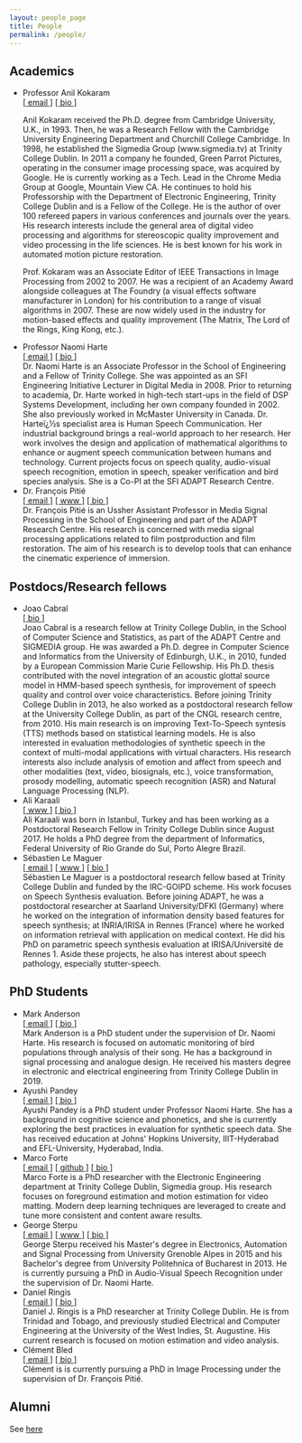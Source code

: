 ```yaml
---
layout: people_page
title: People
permalink: /people/
---
```


## Academics


<ul>
<li>
<div class="name">Professor Anil Kokaram</div>
<a class="email" href="mailto: removethis-anil.kokaram@tcd.ie">[ email ]</a>
<a href="javascript:void(0)" onclick="toggle('bio-ack');">[ bio ]</a>
<div class="bio" id="bio-ack">
<p>Anil Kokaram received the Ph.D. degree from Cambridge University, U.K., in 1993. Then, he was a Research Fellow with the Cambridge University Engineering Department and Churchill College Cambridge. In 1998, he established the Sigmedia Group (www.sigmedia.tv) at Trinity College Dublin. In 2011 a company he founded, Green Parrot Pictures, operating in the consumer image processing space, was acquired by Google. He is currently working as a Tech. Lead in the Chrome Media Group at Google, Mountain View CA. He continues to hold his Professorship with the Department of Electronic Engineering, Trinity College Dublin and is a Fellow of the College. He is the author of over 100 refereed papers in various conferences and journals over the years. His research interests include the general area of digital video processing and algorithms for stereoscopic quality improvement and video processing in the life sciences. He is best known for his work in automated motion picture restoration.</p>

<p>Prof. Kokaram was an Associate Editor of IEEE Transactions in Image Processing from 2002 to 2007. He was a recipient of an Academy Award alongside colleagues at The Foundry (a visual effects software manufacturer in London) for his contribution to a range of visual algorithms in 2007. These are now widely used in the industry for motion-based effects and quality improvement (The Matrix, The Lord of the Rings, King Kong, etc.).</p>
</div>
</li>
<li>
<div class="name">Professor Naomi Harte</div>
<a class="email" href="mailto: removethis-nharte@tcd.ie">[ email ]</a>
<a href="javascript:void(0)" onclick="toggle('bio-nharte');">[ bio ]</a>

<div class="bio" id='bio-nharte'>
Dr. Naomi Harte is an Associate Professor in the School of Engineering and a Fellow of Trinity College. She was appointed as an SFI Engineering Initiative Lecturer in Digital Media in 2008. Prior to returning to academia, Dr. Harte worked in high-tech start-ups in the field of DSP Systems Development, including her own company founded in 2002. She also previously worked in McMaster University in Canada. Dr. Harteï¿½s specialist area is Human Speech Communication. Her industrial background brings a real-world approach to her research. Her work involves the design and application of mathematical algorithms to enhance or augment speech communication between humans and technology. Current projects focus on speech quality, audio-visual speech recognition, emotion in speech, speaker verification and bird species analysis. She is a Co-PI at the SFI ADAPT Research Centre.
</div>
</li>
<li>
<div class="name">Dr. François Pitié</div>
<a class="email" href="mailto: removethis-pitief@tcd.ie">[ email ]</a>
<a class="www" href="https://francois.pitie.net/">[ www ]</a>
<a href="javascript:void(0)" onclick="toggle('bio-frcs');">[ bio ]</a>
<div class="bio" id="bio-frcs">
Dr. François Pitié is an Ussher Assistant Professor in Media Signal Processing in the School of Engineering and part of the ADAPT Research Centre. His research is concerned with media signal processing applications related to film postproduction and film restoration. The aim of his research is to develop tools that can enhance the cinematic experience of immersion.
</div>
</li>
</ul>

## Postdocs/Research fellows

<ul>
<li>
<div class="name">Joao Cabral</div>
<a class="email" href="mailto: removethis-cabralj@scss.tcd.ie"></a>
<a href="javascript:void(0)" onclick="toggle('bio-cabralj');">[ bio ]</a>
<div class="bio" id='bio-cabralj'>
Joao Cabral is a research fellow at Trinity College Dublin, in the School of Computer Science and Statistics, as part of the ADAPT Centre and SIGMEDIA group. He was awarded a Ph.D. degree in Computer Science and Informatics from the University of Edinburgh, U.K., in 2010, funded by a European Commission Marie Curie Fellowship. His Ph.D. thesis contributed with the novel integration of an acoustic glottal source model in HMM-based speech synthesis, for improvement of speech quality and control over voice characteristics. Before joining Trinity College Dublin in 2013, he also worked as a postdoctoral research fellow at the University College Dublin, as part of the CNGL research centre, from 2010. His main research is on improving Text-To-Speech syntesis (TTS) methods based on statistical learning models. He is also interested in evaluation methodologies of synthetic speech in the context of multi-modal applications with virtual characters. His research interests also include analysis of emotion and affect from speech and other modalities (text, video, biosignals, etc.), voice transformation, prosody modelling, automatic speech recognition (ASR) and Natural Language Processing (NLP).
</div>
</li>
<li>
<div class='name'> Ali Karaali</div>
<a class='www' href='https://sites.google.com/site/axkaraali/'>[ www ]</a> 
<a href="javascript:void(0)" onclick="toggle('bio-karaalia');">[ bio ]</a>
<div class="bio" id="bio-karaalia">
Ali Karaali was born in Istanbul, Turkey and has been working as a Postdoctoral Research Fellow in Trinity College Dublin since August 2017. He holds a PhD degree from the department of Informatics, Federal University of Rio Grande do Sul, Porto Alegre Brazil.
</div>

</li>
<li>
<div class ='name'> Sébastien Le Maguer </div>
<a class='email' href='mailto: removethis-lemagues@tcd.ie'>[ email ]</a>
<a class='www' href='https://seblemaguer.github.io'>[ www ]</a> 
<a href="javascript:void(0)" onclick="toggle('bio-lamagues');">[ bio ]</a>
<div class="bio" id='bio-lamagues'>
Sébastien Le Maguer is a postdoctoral research fellow based at Trinity College Dublin and funded by the IRC-GOIPD scheme. His work focuses on Speech Synthesis evaluation. Before joining ADAPT, he was a postdoctoral researcher at Saarland University/DFKI (Germany) where he worked on the integration of information density based features for speech synthesis; at INRIA/IRISA in Rennes (France) where he worked on information retrieval with application on medical context. He did his PhD on parametric speech synthesis evaluation at IRISA/Université de Rennes 1. Aside these projects, he also has interest about speech pathology, especially stutter-speech.
</div>
</li>
</ul>

## PhD Students

<ul>
<li>
<div class='name'> Mark Anderson</div>
<a class='email' href='mailto: removethis-andersm3@tcd.ie'>[ email ]</a> 
<a href="javascript:void(0)" onclick="toggle('bio-andersm3');">[ bio ]</a>

<div class="bio" id='bio-andersm3'>
Mark Anderson is a PhD student under the supervision of Dr. Naomi Harte. His research is focused on automatic monitoring of bird populations through analysis of their song. He has a background in signal processing and analogue design. He received his masters degree in electronic and electrical engineering from Trinity College Dublin in 2019.
</div>
</li>
<li>
<div class='name'> Ayushi Pandey</div>
 <a class='email' href='mailto: removethis-pandeya@tcd.ie'>[ email ]</a>
<a href="javascript:void(0)" onclick="toggle('bio-pandeya');">[ bio ]</a>

<div class="bio" id='bio-pandeya'>
Ayushi Pandey is a PhD student under Professor Naomi Harte. She has a background in cognitive science and phonetics, and she is currently exploring the best practices in evaluation for synthetic speech data. She has received education at Johns' Hopkins University, IIIT-Hyderabad and EFL-University, Hyderabad, India.
</div>
</li>
<li>

<div class='name'> Marco Forte</div>
<a class='email' href='mailto:removethis-fortem@tcd.ie'>[ email ]</a>
<a class='www' href='https://github.com/MarcoForte/'>[ github ]</a>
<a href="javascript:void(0)" onclick="toggle('bio-fortem');">[ bio ]</a>

<div class="bio" id='bio-fortem'>
Marco Forte is a PhD researcher with the Electronic Engineering department at Trinity College Dublin, Sigmedia group. His research focuses on foreground estimation and motion estimation for video matting. Modern deep learning techniques are leveraged to create and tune more consistent and content aware results.
</div>
</li>
<li>

<div class='name'> George Sterpu</div>
<a class='email' href='mailto: removethis-sterpug@tcd.ie'>[ email ]</a>
<a class='www' href='https://georgesterpu.github.io/'>[ www ]</a>
<a href="javascript:void(0)" onclick="toggle('bio-sterpug');">[ bio ]</a>

<div class="bio" id='bio-sterpug'>
George Sterpu received his Master's degree in Electronics, Automation and Signal Processing from University Grenoble Alpes in 2015 and his Bachelor's degree from University Politehnica of Bucharest in 2013.
He is currently pursuing a PhD in Audio-Visual Speech Recognition under the supervision of Dr. Naomi Harte.
</div>
</li>
<li>

<div class='name'>Daniel Ringis</div>
<a class='email' href='mailto: removethis-ringisd@tcd.ie'>[ email ]</a>
<a href="javascript:void(0)" onclick="toggle('bio-ringis');">[ bio ]</a>

<div class="bio" id='bio-ringis'>
Daniel J. Ringis is a PhD researcher at Trinity College Dublin. He is from Trinidad and Tobago, and previously studied Electrical and Computer Engineering at the University of the West Indies, St. Augustine. His current research is focused on motion estimation and video analysis.
</div>
</li>
<li>
<div class='name'>Clément Bled</div>
<a class='email' href='mailto: removethis-bledc@tcd.ie'>[ email ]</a>
<a href="javascript:void(0)" onclick="toggle('bio-bledc');">[ bio ]</a>

<div class="bio" id='bio-bledc'>
Clément is is currently pursuing a PhD in Image Processing  under the supervision of Dr. François Pitié.
</div>
</li>
</ul>

## Alumni

See [here](alumni/)
